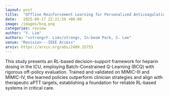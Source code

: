 ```yaml
---
layout: post
title:  "Offline Reinforcement Learning for Personalized Anticoagulation Dosing in Critical Care via Batch-Constrained Policy Optimization"
date:   2025-09-17 22:21:59 +00:00
image: /images/bcq.png
categories: review
author: "Y. Lim"
authors: "<strong>Y. Lim</strong>, In-beom Park, S. Lee"
venue: "Revision---IEEE Access"
arxiv: https://arxiv.org/abs/2409.15753
---
```

This study presents an RL-based decision-support framework for heparin dosing in the ICU, employing Batch-Constrained Q-Learning (BCQ) with rigorous off-policy evaluation. Trained and validated on MIMIC-III and MIMIC-IV, the learned policies outperform clinician strategies and align with therapeutic aPTT targets, establishing a foundation for reliable RL-based systems in critical care.